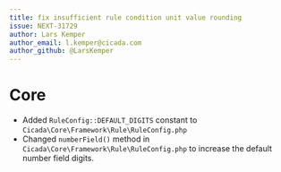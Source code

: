```yaml
---
title: fix insufficient rule condition unit value rounding
issue: NEXT-31729
author: Lars Kemper
author_email: l.kemper@cicada.com
author_github: @LarsKemper
---
```

# Core
* Added `RuleConfig::DEFAULT_DIGITS` constant to `Cicada\Core\Framework\Rule\RuleConfig.php`
* Changed `numberField()` method in `Cicada\Core\Framework\Rule\RuleConfig.php` to increase the default number field digits.
